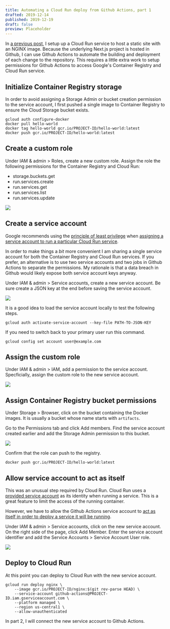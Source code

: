 ```yaml
---
title: Automating a Cloud Run deploy from Github Actions, part 1
drafted: 2019-12-14
published: 2019-12-19
draft: false
preview: Placeholder
---
```


In [a previous post](https://corybuecker.com/post/2019-12-08-how-to-run-a-static-site-in-google-cloud-run/), I setup up a Cloud Run service to host a static site with an NGINX image. Because the underlying Next.js project is hosted in Github, I can use Github Actions to automate the building and deployment of each change to the repository. This requires a little extra work to setup permissions for Github Actions to access Google's Container Registry and Cloud Run service.

## Initialize Container Registry storage

In order to avoid assigning a Storage Admin or bucket creation permission to the service account, I first pushed a single image to Container Registry to ensure the Cloud Storage bucket exists.

    gcloud auth configure-docker
    docker pull hello-world
    docker tag hello-world gcr.io/PROJECT-ID/hello-world:latest
    docker push gcr.io/PROJECT-ID/hello-world:latest

## Create a custom role

Under IAM & admin > Roles, create a new custom role. Assign the role the following permissions for the Container Registry and Cloud Run:

- storage.buckets.get
- run.services.create
- run.services.get
- run.services.list
- run.services.update

![](posts/2019-12-14-automating-cloud-run-deploy-from-github-actions/create_a_custom_role.png)

## Create a service account

Google recommends using the [principle of least privilege](https://en.wikipedia.org/wiki/Principle_of_least_privilege) when [assigning a service account to run a particular Cloud Run service](https://cloud.google.com/run/docs/securing/service-identity).

In order to make things a _bit_ more convenient I am sharing a single service account for both the Container Registry and Cloud Run services. If you prefer, an alternative is to use two service accounts and two jobs in Github Actions to separate the permissions. My rationale is that a data breach in Github would likely expose both service account keys anyway.

Under IAM & admin > Service accounts, create a new service account. Be sure create a JSON key at the end before saving the service account.

![](posts/2019-12-14-automating-cloud-run-deploy-from-github-actions/create_a_service_account_key.png)

It is a good idea to load the service account locally to test the following steps.

    gcloud auth activate-service-account --key-file PATH-TO-JSON-KEY

If you need to switch back to your primary user run this command.

    gcloud config set account user@example.com

## Assign the custom role

Under IAM & admin > IAM, add a permission to the service account. Specficially, assign the custom role to the new service account.

![](posts/2019-12-14-automating-cloud-run-deploy-from-github-actions/assign_service_account_role.png)

## Assign Container Registry bucket permissions

Under Storage > Browser, click on the bucket containing the Docker images. It is usually a bucket whose name starts with `artifacts`.

Go to the Permissions tab and click Add members. Find the service account created earlier and add the Storage Admin permission to this bucket.

![](posts/2019-12-14-automating-cloud-run-deploy-from-github-actions/add_bucket_permissions.png)

Confirm that the role can push to the registry.

    docker push gcr.io/PROJECT-ID/hello-world:latest

## Allow service account to act as itself

This was an unusual step required by Cloud Run. Cloud Run uses a [provided service account](https://cloud.google.com/run/docs/securing/service-identity?hl=en#runtime_service_account) as its identity when running a service. This is a great feature to limit the access of the running container.

However, we have to allow the Github Actions service account to [act as itself in order to deploy a service it will be running](https://cloud.google.com/run/docs/reference/iam/roles#additional-configuration).

Under IAM & admin > Service accounts, click on the new service account. On the right side of the page, click Add Member. Enter the service account identifier and add the Service Accounts > Service Account User role.

![](posts/2019-12-14-automating-cloud-run-deploy-from-github-actions/act_as_self.png)

## Deploy to Cloud Run

At this point you can deploy to Cloud Run with the new service account.

    gcloud run deploy nginx \
        --image gcr.io/PROJECT-ID/nginx:$(git rev-parse HEAD) \
        --service-account github-actions@PROJECT-ID.iam.gserviceaccount.com \
        --platform managed \
        --region us-central1 \
        --allow-unauthenticated

In part 2, I will connect the new service account to Github Actions.
